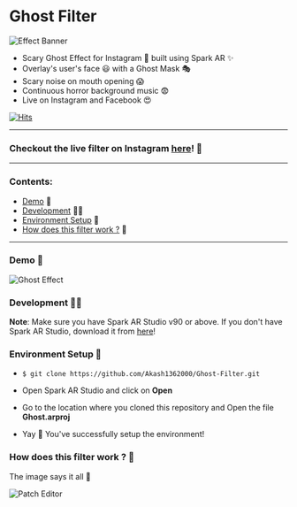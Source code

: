 # Ghost Filter

![Effect Banner](https://i.imgur.com/wO5nhAB.gif)

- Scary Ghost Effect for Instagram 👻 built using Spark AR ✨
- Overlay's user's face 😃 with a Ghost Mask 🎭 
- Scary noise on mouth opening 😱 
- Continuous horror background music 😨 
- Live on Instagram and Facebook 😍

[![Hits](https://hits.seeyoufarm.com/api/count/incr/badge.svg?url=https%3A%2F%2Fgithub.com%2FAkash1362000%2FGhost-Filter%2F&count_bg=%2379C83D&title_bg=%23555555&icon=&icon_color=%23E7E7E7&title=hits&edge_flat=false)](https://hits.seeyoufarm.com)

---
### Checkout the live filter on Instagram [here](https://www.instagram.com/ar/1303042073214700/)! 👻
---

### Contents:

- [Demo](#demo-) 🎥
- [Development](#development-) 👨‍💻
- [Environment Setup](#environment-setup-) 🚀
- [How does this filter work ?](#how-does-this-filter-work-?-) 🤔

---

### Demo 👻

![Ghost Effect](https://i.imgur.com/vgVaVam.gif)

### Development 👨‍💻

**Note**: Make sure you have Spark AR Studio v90 or above. If you don't have Spark AR Studio, download it from [here](https://sparkar.facebook.com/ar-studio/download/)!

### Environment Setup 🚀

- `$ git clone https://github.com/Akash1362000/Ghost-Filter.git`

- Open Spark AR Studio and click on **Open**

- Go to the location where you cloned this repository and Open the file **Ghost.arproj**

- Yay 🕺 You've successfully setup the environment!

### How does this filter work ? 🤔

The image says it all 🧐

![Patch Editor](https://i.imgur.com/NXE9eCO.jpg)
